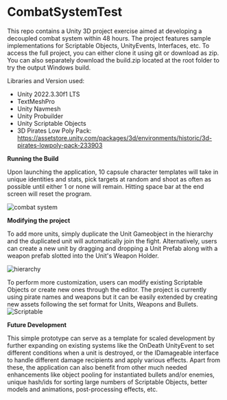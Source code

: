 # CombatSystemTest
 
This repo contains a Unity 3D project exercise aimed at developing a decoupled combat system within 48 hours. The project features sample implementations for Scriptable Objects, UnityEvents, Interfaces, etc. To access the full project, you can either clone it using git or download as zip. You can also separately download the build.zip  located at the root folder to try the output Windows build.

Libraries and Version used:
- Unity 2022.3.30f1 LTS
- TextMeshPro
- Unity Navmesh
- Unity Probuilder
- Unity Scriptable Objects
- 3D Pirates Low Poly Pack:  https://assetstore.unity.com/packages/3d/environments/historic/3d-pirates-lowpoly-pack-233903



**Running the Build**

Upon launching the application, 10 capsule character templates will take in unique identities and stats, pick targets at random and shoot as often as possible until either 1 or none will remain. Hitting space bar at the end screen will reset the program.

![combat system](https://github.com/lmistades/CombatSystemTest/assets/50820284/75842202-8bc7-445d-8d01-c3b07a1c0276)


**Modifying the project**

To add more units, simply duplicate the Unit Gameobject in the hierarchy and the duplicated unit will automatically join the fight. Alternatively, users can create a new unit by dragging and dropping a Unit Prefab along with a weapon prefab slotted into the Unit's Weapon Holder.



![hierarchy](https://github.com/lmistades/CombatSystemTest/assets/50820284/2f90200d-800d-45fe-bcd4-faab7c823c41)



To perform more customization, users can modify existing Scriptable Objects or create new ones through the editor. The project is currently using pirate names and weapons but it can be easily extended by creating new assets following the set format for Units, Weapons and Bullets.
![Scriptable](https://github.com/lmistades/CombatSystemTest/assets/50820284/6aeab4fb-9a78-4be7-a401-6c5cab7d7b8b)



**Future Development**



This simple prototype can serve as a template for scaled development by further expanding on existing systems like the OnDeath UnityEvent to set different conditions when a unit is destroyed, or the IDamageable interface to handle different damage recipients and apply various effects. Apart from these, the application can also benefit from other much needed enhancements like object pooling for instantiated bullets and/or enemies, unique hash/ids for sorting large numbers of Scriptable Objects, better models and animations, post-processing effects, etc.



